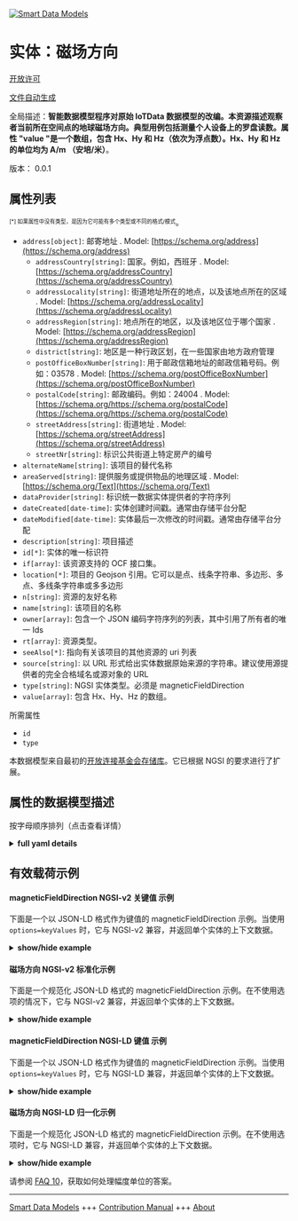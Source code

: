 <!-- 10-Header -->    
[![Smart Data Models](https://smartdatamodels.org/wp-content/uploads/2022/01/SmartDataModels_logo.png "Logo")](https://smartdatamodels.org)    
实体：磁场方向    
=======<!-- /10-Header -->    
<!-- 15-License -->    
[开放许可](https://github.com/smart-data-models//dataModel.OCF/blob/master/magneticFieldDirection/LICENSE.md)    
[文件自动生成](https://docs.google.com/presentation/d/e/2PACX-1vTs-Ng5dIAwkg91oTTUdt8ua7woBXhPnwavZ0FxgR8BsAI_Ek3C5q97Nd94HS8KhP-r_quD4H0fgyt3/pub?start=false&loop=false&delayms=3000#slide=id.gb715ace035_0_60)    
<!-- /15-License -->    
<!-- 20-Description -->    
全局描述：**智能数据模型程序对原始 IoTData 数据模型的改编。本资源描述观察者当前所在空间点的地球磁场方向。典型用例包括测量个人设备上的罗盘读数。属性 "value "是一个数组，包含 Hx、Hy 和 Hz（依次为浮点数）。Hx、Hy 和 Hz 的单位均为 A/m （安培/米）**。    
版本： 0.0.1    
<!-- /20-Description -->    
<!-- 30-PropertiesList -->    
## 属性列表    
<sup><sub>[*] 如果属性中没有类型，是因为它可能有多个类型或不同的格式/模式</sub></sup>。    
- `address[object]`: 邮寄地址  . Model: [https://schema.org/address](https://schema.org/address)	- `addressCountry[string]`: 国家。例如，西班牙  . Model: [https://schema.org/addressCountry](https://schema.org/addressCountry)    
	- `addressLocality[string]`: 街道地址所在的地点，以及该地点所在的区域  . Model: [https://schema.org/addressLocality](https://schema.org/addressLocality)    
	- `addressRegion[string]`: 地点所在的地区，以及该地区位于哪个国家  . Model: [https://schema.org/addressRegion](https://schema.org/addressRegion)    
	- `district[string]`: 地区是一种行政区划，在一些国家由地方政府管理      
	- `postOfficeBoxNumber[string]`: 用于邮政信箱地址的邮政信箱号码。例如：03578  . Model: [https://schema.org/postOfficeBoxNumber](https://schema.org/postOfficeBoxNumber)    
	- `postalCode[string]`: 邮政编码。例如：24004  . Model: [https://schema.org/https://schema.org/postalCode](https://schema.org/https://schema.org/postalCode)    
	- `streetAddress[string]`: 街道地址  . Model: [https://schema.org/streetAddress](https://schema.org/streetAddress)    
	- `streetNr[string]`: 标识公共街道上特定房产的编号      
- `alternateName[string]`: 该项目的替代名称  - `areaServed[string]`: 提供服务或提供物品的地理区域  . Model: [https://schema.org/Text](https://schema.org/Text)- `dataProvider[string]`: 标识统一数据实体提供者的字符序列  - `dateCreated[date-time]`: 实体创建时间戳。通常由存储平台分配  - `dateModified[date-time]`: 实体最后一次修改的时间戳。通常由存储平台分配  - `description[string]`: 项目描述  - `id[*]`: 实体的唯一标识符  - `if[array]`: 该资源支持的 OCF 接口集。  - `location[*]`: 项目的 Geojson 引用。它可以是点、线条字符串、多边形、多点、多线条字符串或多多边形  - `n[string]`: 资源的友好名称  - `name[string]`: 该项目的名称  - `owner[array]`: 包含一个 JSON 编码字符序列的列表，其中引用了所有者的唯一 Ids  - `rt[array]`: 资源类型。  - `seeAlso[*]`: 指向有关该项目的其他资源的 uri 列表  - `source[string]`: 以 URL 形式给出实体数据原始来源的字符串。建议使用源提供者的完全合格域名或源对象的 URL  - `type[string]`: NGSI 实体类型。必须是 magneticFieldDirection  - `value[array]`: 包含 Hx、Hy、Hz 的数组。  <!-- /30-PropertiesList -->    
<!-- 35-RequiredProperties -->    
所需属性    
- `id`  - `type`  <!-- /35-RequiredProperties -->    
<!-- 40-RequiredProperties -->    
本数据模型来自最初的[开放连接基金会存储库](https://github.com/openconnectivityfoundation/IoTDataModels)。它已根据 NGSI 的要求进行了扩展。    
<!-- /40-RequiredProperties -->    
<!-- 50-DataModelHeader -->    
## 属性的数据模型描述    
按字母顺序排列（点击查看详情）    
<!-- /50-DataModelHeader -->    
<!-- 60-ModelYaml -->    
<details><summary><strong>full yaml details</strong></summary>      
```yaml    
magneticFieldDirection:      
  description: 'Smart Data Models Program adaptation of the original IoTData data Models. This Resource describes the direction of the Earth''s magnetic field at the observer''s current point in space. Typical use case includes measurement of compass readings on a personal device. The Property ''value'' is an array containing Hx, Hy, Hz (in that order) each of which are floats. Each of Hx, Hy and Hz are expressed in A/m (Amperes per metre).'      
  properties:      
    address:      
      description: The mailing address      
      properties:      
        addressCountry:      
          description: 'The country. For example, Spain'      
          type: string      
          x-ngsi:      
            model: https://schema.org/addressCountry      
            type: Property      
        addressLocality:      
          description: 'The locality in which the street address is, and which is in the region'      
          type: string      
          x-ngsi:      
            model: https://schema.org/addressLocality      
            type: Property      
        addressRegion:      
          description: 'The region in which the locality is, and which is in the country'      
          type: string      
          x-ngsi:      
            model: https://schema.org/addressRegion      
            type: Property      
        district:      
          description: 'A district is a type of administrative division that, in some countries, is managed by the local government'      
          type: string      
          x-ngsi:      
            type: Property      
        postOfficeBoxNumber:      
          description: 'The post office box number for PO box addresses. For example, 03578'      
          type: string      
          x-ngsi:      
            model: https://schema.org/postOfficeBoxNumber      
            type: Property      
        postalCode:      
          description: 'The postal code. For example, 24004'      
          type: string      
          x-ngsi:      
            model: https://schema.org/https://schema.org/postalCode      
            type: Property      
        streetAddress:      
          description: The street address      
          type: string      
          x-ngsi:      
            model: https://schema.org/streetAddress      
            type: Property      
        streetNr:      
          description: Number identifying a specific property on a public street      
          type: string      
          x-ngsi:      
            type: Property      
      type: object      
      x-ngsi:      
        model: https://schema.org/address      
        type: Property      
    alternateName:      
      description: An alternative name for this item      
      type: string      
      x-ngsi:      
        type: Property      
    areaServed:      
      description: The geographic area where a service or offered item is provided      
      type: string      
      x-ngsi:      
        model: https://schema.org/Text      
        type: Property      
    dataProvider:      
      description: A sequence of characters identifying the provider of the harmonised data entity      
      type: string      
      x-ngsi:      
        type: Property      
    dateCreated:      
      description: Entity creation timestamp. This will usually be allocated by the storage platform      
      format: date-time      
      type: string      
      x-ngsi:      
        type: Property      
    dateModified:      
      description: Timestamp of the last modification of the entity. This will usually be allocated by the storage platform      
      format: date-time      
      type: string      
      x-ngsi:      
        type: Property      
    description:      
      description: A description of this item      
      type: string      
      x-ngsi:      
        type: Property      
    id:      
      anyOf:      
        - description: Identifier format of any NGSI entity      
          maxLength: 256      
          minLength: 1      
          pattern: ^[\w\-\.\{\}\$\+\*\[\]`|~^@!,:\\]+$      
          type: string      
          x-ngsi:      
            type: Property      
        - description: Identifier format of any NGSI entity      
          format: uri      
          type: string      
          x-ngsi:      
            type: Property      
      description: Unique identifier of the entity      
      x-ngsi:      
        type: Property      
    if:      
      description: The OCF Interface set supported by this Resource.      
      items:      
        enum:      
          - oic.if.s      
          - oic.if.baseline      
        type: string      
      minItems: 2      
      readOnly: true      
      type: array      
      uniqueItems: true      
      x-ngsi:      
        type: Property      
    location:      
      description: 'Geojson reference to the item. It can be Point, LineString, Polygon, MultiPoint, MultiLineString or MultiPolygon'      
      oneOf:      
        - description: Geojson reference to the item. Point      
          properties:      
            bbox:      
              items:      
                type: number      
              minItems: 4      
              type: array      
            coordinates:      
              items:      
                type: number      
              minItems: 2      
              type: array      
            type:      
              enum:      
                - Point      
              type: string      
          required:      
            - type      
            - coordinates      
          title: GeoJSON Point      
          type: object      
          x-ngsi:      
            type: GeoProperty      
        - description: Geojson reference to the item. LineString      
          properties:      
            bbox:      
              items:      
                type: number      
              minItems: 4      
              type: array      
            coordinates:      
              items:      
                items:      
                  type: number      
                minItems: 2      
                type: array      
              minItems: 2      
              type: array      
            type:      
              enum:      
                - LineString      
              type: string      
          required:      
            - type      
            - coordinates      
          title: GeoJSON LineString      
          type: object      
          x-ngsi:      
            type: GeoProperty      
        - description: Geojson reference to the item. Polygon      
          properties:      
            bbox:      
              items:      
                type: number      
              minItems: 4      
              type: array      
            coordinates:      
              items:      
                items:      
                  items:      
                    type: number      
                  minItems: 2      
                  type: array      
                minItems: 4      
                type: array      
              type: array      
            type:      
              enum:      
                - Polygon      
              type: string      
          required:      
            - type      
            - coordinates      
          title: GeoJSON Polygon      
          type: object      
          x-ngsi:      
            type: GeoProperty      
        - description: Geojson reference to the item. MultiPoint      
          properties:      
            bbox:      
              items:      
                type: number      
              minItems: 4      
              type: array      
            coordinates:      
              items:      
                items:      
                  type: number      
                minItems: 2      
                type: array      
              type: array      
            type:      
              enum:      
                - MultiPoint      
              type: string      
          required:      
            - type      
            - coordinates      
          title: GeoJSON MultiPoint      
          type: object      
          x-ngsi:      
            type: GeoProperty      
        - description: Geojson reference to the item. MultiLineString      
          properties:      
            bbox:      
              items:      
                type: number      
              minItems: 4      
              type: array      
            coordinates:      
              items:      
                items:      
                  items:      
                    type: number      
                  minItems: 2      
                  type: array      
                minItems: 2      
                type: array      
              type: array      
            type:      
              enum:      
                - MultiLineString      
              type: string      
          required:      
            - type      
            - coordinates      
          title: GeoJSON MultiLineString      
          type: object      
          x-ngsi:      
            type: GeoProperty      
        - description: Geojson reference to the item. MultiLineString      
          properties:      
            bbox:      
              items:      
                type: number      
              minItems: 4      
              type: array      
            coordinates:      
              items:      
                items:      
                  items:      
                    items:      
                      type: number      
                    minItems: 2      
                    type: array      
                  minItems: 4      
                  type: array      
                type: array      
              type: array      
            type:      
              enum:      
                - MultiPolygon      
              type: string      
          required:      
            - type      
            - coordinates      
          title: GeoJSON MultiPolygon      
          type: object      
          x-ngsi:      
            type: GeoProperty      
      x-ngsi:      
        type: GeoProperty      
    n:      
      description: Friendly name of the Resource      
      maxLength: 64      
      readOnly: true      
      type: string      
      x-ngsi:      
        type: Property      
    name:      
      description: The name of this item      
      type: string      
      x-ngsi:      
        type: Property      
    owner:      
      description: A List containing a JSON encoded sequence of characters referencing the unique Ids of the owner(s)      
      items:      
        anyOf:      
          - description: Identifier format of any NGSI entity      
            maxLength: 256      
            minLength: 1      
            pattern: ^[\w\-\.\{\}\$\+\*\[\]`|~^@!,:\\]+$      
            type: string      
            x-ngsi:      
              type: Property      
          - description: Identifier format of any NGSI entity      
            format: uri      
            type: string      
            x-ngsi:      
              type: Property      
        description: Unique identifier of the entity      
        x-ngsi:      
          type: Property      
      type: array      
      x-ngsi:      
        type: Property      
    rt:      
      description: The Resource Type.      
      items:      
        enum:      
          - oic.r.sensor.magneticfielddirection      
        maxLength: 64      
        type: string      
      minItems: 1      
      readOnly: true      
      type: array      
      uniqueItems: true      
      x-ngsi:      
        type: Property      
    seeAlso:      
      description: list of uri pointing to additional resources about the item      
      oneOf:      
        - items:      
            format: uri      
            type: string      
          minItems: 1      
          type: array      
        - format: uri      
          type: string      
      x-ngsi:      
        type: Property      
    source:      
      description: 'A sequence of characters giving the original source of the entity data as a URL. Recommended to be the fully qualified domain name of the source provider, or the URL to the source object'      
      type: string      
      x-ngsi:      
        type: Property      
    type:      
      description: NGSI entity type. It has to be magneticFieldDirection      
      enum:      
        - magneticFieldDirection      
      type: string      
      x-ngsi:      
        type: Property      
    value:      
      description: 'The array containing Hx, Hy, Hz.'      
      items:      
        type: number      
      maxItems: 3      
      minItems: 3      
      readOnly: true      
      type: array      
      x-ngsi:      
        type: Property      
  required:      
    - id      
    - type      
  type: object      
  x-derived-from: https://github.com/OpenInterConnect/IoTDataModels/blob/master/magneticFieldDirectionResURI.swagger.json      
  x-disclaimer: 'Redistribution and use in source and binary forms, with or without modification, are permitted  provided that the license conditions are met. Copyleft (c) 2022 Contributors to Smart Data Models Program'      
  x-license-url: https://github.com/smart-data-models/dataModel.OCF/blob/master/magneticFieldDirection/LICENSE.md      
  x-model-schema: https://smart-data-models.github.io/dataModel.IoTDataModels/magneticFieldDirection/schema.json      
  x-model-tags: OCF      
  x-version: 0.0.1      
```    
</details>      
<!-- /60-ModelYaml -->    
<!-- 70-MiddleNotes -->    
<!-- /70-MiddleNotes -->    
<!-- 80-Examples -->    
## 有效载荷示例    
#### magneticFieldDirection NGSI-v2 关键值 示例    
下面是一个以 JSON-LD 格式作为键值的 magneticFieldDirection 示例。当使用 `options=keyValues` 时，它与 NGSI-v2 兼容，并返回单个实体的上下文数据。    
<details><summary><strong>show/hide example</strong></summary>      
```json  
{  
  "id": "urn:ngsi-ld:magneticFieldDirection:id:ZQZN:48136323",  
  "dateCreated": "2012-11-26T03:45:55Z",  
  "dateModified": "2022-04-21T02:44:22Z",  
  "source": "Kind qu",  
  "name": "Account fear pretty woman marriage. Same conference give east.",  
  "alternateName": "Use ho",  
  "description": "Already pretty choose someone. Event one",  
  "dataProvider": "Push this drive table decide. Role clearly another performance over meeting wall against. Military such it lot sing seat something.",  
  "owner": [  
    "urn:ngsi-ld:magneticFieldDirection:items:CMHR:27845200",  
    "urn:ngsi-ld:magneticFieldDirection:items:OEEU:78414935"  
  ],  
  "seeAlso": [  
    "urn:ngsi-ld:magneticFieldDirection:items:LOJQ:54472476"  
  ],  
  "location": {  
    "type": "Point",  
    "coordinates": [  
      73.3103535,  
      137.175816  
    ]  
  },  
  "address": {  
    "streetAddress": "Congress policy history militar",  
    "addressLocality": "Travel soldier discussion table. Prove effort arrive hundred course money article civil.",  
    "addressRegion": "Science visit building store his. Job single recognize quite.",  
    "addressCountry": "Just defense your one everyone I across. Speak material this.",  
    "postalCode": "Safe cup these cost after bette",  
    "postOfficeBoxNumber": "Seem station return drug marriage manage",  
    "streetNr": "Because cup forward on cold short tree say. Night senior family morning even concern land. Worker building ask minute leave.",  
    "district": "Although Mrs series. Investment report enter result wall garden."  
  },  
  "areaServed": "Raise some tree author. Standard body before free increase or hit.",  
  "rt": [  
    "oic.r.sensor.magneticfielddirection"  
  ],  
  "value": [  
    564.8,  
    52.7,  
    556.1  
  ],  
  "n": "Particularly use expect show second paintin",  
  "if": [  
    "oic.if.s",  
    "oic.if.baseline"  
  ],  
  "type": "magneticFieldDirection"  
}  
```  
</details>    
#### 磁场方向 NGSI-v2 标准化示例    
下面是一个规范化 JSON-LD 格式的 magneticFieldDirection 示例。在不使用选项的情况下，它与 NGSI-v2 兼容，并返回单个实体的上下文数据。    
<details><summary><strong>show/hide example</strong></summary>      
```json  
{  
  "id": "urn:ngsi-ld:magneticFieldDirection:id:ZQZN:48136323",  
  "dateCreated": {  
    "type": "DateTime",  
    "value": "2012-11-26T03:45:55Z"  
  },  
  "dateModified": {  
    "type": "DateTime",  
    "value": "2022-04-21T02:44:22Z"  
  },  
  "source": {  
    "type": "Text",  
    "value": "Kind qu"  
  },  
  "name": {  
    "type": "Text",  
    "value": "Account fear pretty woman marriage. Same conference give east."  
  },  
  "alternateName": {  
    "type": "Text",  
    "value": "Use ho"  
  },  
  "description": {  
    "type": "Text",  
    "value": "Already pretty choose someone. Event one"  
  },  
  "dataProvider": {  
    "type": "Text",  
    "value": "Push this drive table decide. Role clearly another performance over meeting wall against. Military such it lot sing seat something."  
  },  
  "owner": {  
    "type": "StructuredValue",  
    "value": [  
      "urn:ngsi-ld:magneticFieldDirection:items:CMHR:27845200",  
      "urn:ngsi-ld:magneticFieldDirection:items:OEEU:78414935"  
    ]  
  },  
  "seeAlso": {  
    "type": "StructuredValue",  
    "value": [  
      "urn:ngsi-ld:magneticFieldDirection:items:LOJQ:54472476"  
    ]  
  },  
  "location": {  
    "type": "geo:json",  
    "value": {  
      "type": "Point",  
      "coordinates": [  
        73.3103535,  
        137.175816  
      ]  
    }  
  },  
  "address": {  
    "type": "StructuredValue",  
    "value": {  
      "streetAddress": "Congress policy history militar",  
      "addressLocality": "Travel soldier discussion table. Prove effort arrive hundred course money article civil.",  
      "addressRegion": "Science visit building store his. Job single recognize quite.",  
      "addressCountry": "Just defense your one everyone I across. Speak material this.",  
      "postalCode": "Safe cup these cost after bette",  
      "postOfficeBoxNumber": "Seem station return drug marriage manage",  
      "streetNr": "Because cup forward on cold short tree say. Night senior family morning even concern land. Worker building ask minute leave.",  
      "district": "Although Mrs series. Investment report enter result wall garden."  
    }  
  },  
  "areaServed": {  
    "type": "Text",  
    "value": "Raise some tree author. Standard body before free increase or hit."  
  },  
  "rt": {  
    "type": "StructuredValue",  
    "value": [  
      "oic.r.sensor.magneticfielddirection"  
    ]  
  },  
  "value": {  
    "type": "StructuredValue",  
    "value": [  
      564.8,  
      52.7,  
      556.1  
    ]  
  },  
  "n": {  
    "type": "Text",  
    "value": "Particularly use expect show second paintin"  
  },  
  "if": {  
    "type": "StructuredValue",  
    "value": [  
      "oic.if.s",  
      "oic.if.baseline"  
    ]  
  },  
  "type": "magneticFieldDirection"  
}  
```  
</details>    
#### magneticFieldDirection NGSI-LD 键值 示例    
下面是一个以 JSON-LD 格式作为键值的 magneticFieldDirection 示例。当使用 `options=keyValues` 时，它与 NGSI-LD 兼容，并返回单个实体的上下文数据。    
<details><summary><strong>show/hide example</strong></summary>      
```json  
{  
  "id": "urn:ngsi-ld:magneticFieldDirection:id:ZQZN:48136323",  
  "dateCreated": "2012-11-26T03:45:55Z",  
  "dateModified": "2022-04-21T02:44:22Z",  
  "source": "Kind qu",  
  "name": "Account fear pretty woman marriage. Same conference give east.",  
  "alternateName": "Use ho",  
  "description": "Already pretty choose someone. Event one",  
  "dataProvider": "Push this drive table decide. Role clearly another performance over meeting wall against. Military such it lot sing seat something.",  
  "owner": [  
    "urn:ngsi-ld:magneticFieldDirection:items:CMHR:27845200",  
    "urn:ngsi-ld:magneticFieldDirection:items:OEEU:78414935"  
  ],  
  "seeAlso": [  
    "urn:ngsi-ld:magneticFieldDirection:items:LOJQ:54472476"  
  ],  
  "location": {  
    "type": "Point",  
    "coordinates": [  
      73.3103535,  
      137.175816  
    ]  
  },  
  "address": {  
    "streetAddress": "Congress policy history militar",  
    "addressLocality": "Travel soldier discussion table. Prove effort arrive hundred course money article civil.",  
    "addressRegion": "Science visit building store his. Job single recognize quite.",  
    "addressCountry": "Just defense your one everyone I across. Speak material this.",  
    "postalCode": "Safe cup these cost after bette",  
    "postOfficeBoxNumber": "Seem station return drug marriage manage",  
    "streetNr": "Because cup forward on cold short tree say. Night senior family morning even concern land. Worker building ask minute leave.",  
    "district": "Although Mrs series. Investment report enter result wall garden."  
  },  
  "areaServed": "Raise some tree author. Standard body before free increase or hit.",  
  "rt": [  
    "oic.r.sensor.magneticfielddirection"  
  ],  
  "value": [  
    564.8,  
    52.7,  
    556.1  
  ],  
  "n": "Particularly use expect show second paintin",  
  "if": [  
    "oic.if.s",  
    "oic.if.baseline"  
  ],  
  "type": "magneticFieldDirection",  
  "@context": [  
    "https://smartdatamodels.org/context.jsonld"  
  ]  
}  
```  
</details>    
#### 磁场方向 NGSI-LD 归一化示例    
下面是一个规范化 JSON-LD 格式的 magneticFieldDirection 示例。在不使用选项时，它与 NGSI-LD 兼容，并返回单个实体的上下文数据。    
<details><summary><strong>show/hide example</strong></summary>      
```json  
{  
    "id": "urn:ngsi-ld:magneticFieldDirection:id:ZQZN:48136323",  
    "dateCreated": {  
        "type": "Property",  
        "value": {  
            "@type": "DateTime",  
            "@value": "2012-11-26T03:45:55Z"  
        }  
    },  
    "dateModified": {  
        "type": "Property",  
        "value": {  
            "@type": "DateTime",  
            "@value": "2022-04-21T02:44:22Z"  
        }  
    },  
    "source": {  
        "type": "Property",  
        "value": "Kind qu"  
    },  
    "name": {  
        "type": "Property",  
        "value": "Account fear pretty woman marriage. Same conference give east."  
    },  
    "alternateName": {  
        "type": "Property",  
        "value": "Use ho"  
    },  
    "description": {  
        "type": "Property",  
        "value": "Already pretty choose someone. Event one"  
    },  
    "dataProvider": {  
        "type": "Property",  
        "value": "Push this drive table decide. Role clearly another performance over meeting wall against. Military such it lot sing seat something."  
    },  
    "owner": {  
        "type": "Property",  
        "value": [  
            "urn:ngsi-ld:magneticFieldDirection:items:CMHR:27845200",  
            "urn:ngsi-ld:magneticFieldDirection:items:OEEU:78414935"  
        ]  
    },  
    "seeAlso": {  
        "type": "Property",  
        "value": [  
            "urn:ngsi-ld:magneticFieldDirection:items:LOJQ:54472476"  
        ]  
    },  
    "location": {  
        "type": "GeoProperty",  
        "value": {  
            "type": "Point",  
            "coordinates": [  
                73.3103535,  
                137.175816  
            ]  
        }  
    },  
    "address": {  
        "type": "Property",  
        "value": {  
            "streetAddress": "Congress policy history militar",  
            "addressLocality": "Travel soldier discussion table. Prove effort arrive hundred course money article civil.",  
            "addressRegion": "Science visit building store his. Job single recognize quite.",  
            "addressCountry": "Just defense your one everyone I across. Speak material this.",  
            "postalCode": "Safe cup these cost after bette",  
            "postOfficeBoxNumber": "Seem station return drug marriage manage",  
            "streetNr": "Because cup forward on cold short tree say. Night senior family morning even concern land. Worker building ask minute leave.",  
            "district": "Although Mrs series. Investment report enter result wall garden."  
        }  
    },  
    "areaServed": {  
        "type": "Property",  
        "value": "Raise some tree author. Standard body before free increase or hit."  
    },  
    "rt": {  
        "type": "Property",  
        "value": [  
            "oic.r.sensor.magneticfielddirection"  
        ]  
    },  
    "value": {  
        "type": "Property",  
        "value": [  
            564.8,  
            52.7,  
            556.1  
        ]  
    },  
    "n": {  
        "type": "Property",  
        "value": "Particularly use expect show second paintin"  
    },  
    "if": {  
        "type": "Property",  
        "value": [  
            "oic.if.s",  
            "oic.if.baseline"  
        ]  
    },  
    "type": "magneticFieldDirection",  
    "@context": [  
        "https://smartdatamodels.org/context.jsonld"  
    ]  
}  
```  
</details><!-- /80-Examples -->    
<!-- 90-FooterNotes -->    
<!-- /90-FooterNotes -->    
<!-- 95-Units -->    
请参阅 [FAQ 10](https://smartdatamodels.org/index.php/faqs/)，获取如何处理幅度单位的答案。    
<!-- /95-Units -->    
<!-- 97-LastFooter -->    
---    
[Smart Data Models](https://smartdatamodels.org) +++ [Contribution Manual](https://bit.ly/contribution_manual) +++ [About](https://bit.ly/Introduction_SDM)<!-- /97-LastFooter -->    
